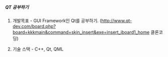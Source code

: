 ##### QT 공부하기

1. 개발목표 - GUI Framework인 Qt를 공부하기. (http://www.qt-dev.com/board.php?board=kkkmain&command=skin_insert&exe=insert_iboard1_home 클론코딩)

2. 기술 스택 - C++, Qt, QML
